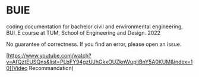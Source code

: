 # BUIE
coding documentation for bachelor civil and environmental engineering, BUI_E course at TUM, School of Engineering and Design. 2022

No guarantee of correctness. 
If you find an error, please open an issue.

[https://www.youtube.com/watch?v=AfQztEUSQns&list=PLbFY94gzUJhGkxOUZknWupIiBnY5A0KUM&index=10](Video Recommandation)
